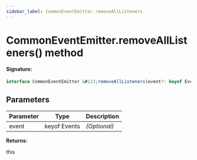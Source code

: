 ```yaml
---
sidebar_label: CommonEventEmitter.removeAllListeners
---
```


# CommonEventEmitter.removeAllListeners() method

#### Signature:

```typescript
interface CommonEventEmitter &#123;removeAllListeners(event?: keyof Events): this;&#125;
```

## Parameters

| Parameter | Type         | Description  |
| --------- | ------------ | ------------ |
| event     | keyof Events | _(Optional)_ |

**Returns:**

this
